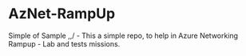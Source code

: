 # AzNet-RampUp
Simple of Sample  \,,/ - This a simple repo, to help in Azure Networking Rampup - Lab and tests missions. 
